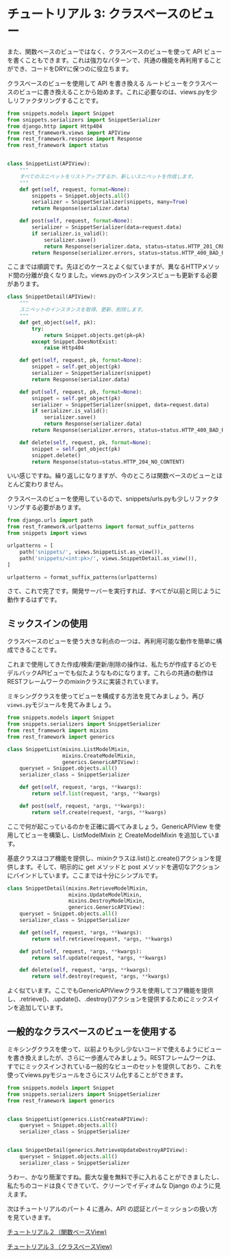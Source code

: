 # チュートリアル 3: クラスベースのビュー

また、関数ベースのビューではなく、クラスベースのビューを使って API ビューを書くこともできます。これは強力なパターンで、共通の機能を再利用することができ、コードをDRYに保つのに役立ちます。

クラスベースのビューを使用して API を書き換える
ルートビューをクラスベースのビューに書き換えることから始めます。これに必要なのは、views.pyを少しリファクタリングすることです。

```python
from snippets.models import Snippet
from snippets.serializers import SnippetSerializer
from django.http import Http404
from rest_framework.views import APIView
from rest_framework.response import Response
from rest_framework import status


class SnippetList(APIView):
    """
    すべてのスニペットをリストアップするか、新しいスニペットを作成します。
    """
    def get(self, request, format=None):
        snippets = Snippet.objects.all()
        serializer = SnippetSerializer(snippets, many=True)
        return Response(serializer.data)

    def post(self, request, format=None):
        serializer = SnippetSerializer(data=request.data)
        if serializer.is_valid():
            serializer.save()
            return Response(serializer.data, status=status.HTTP_201_CREATED)
        return Response(serializer.errors, status=status.HTTP_400_BAD_REQUEST)
```

ここまでは順調です。先ほどのケースとよく似ていますが、異なるHTTPメソッド間の分離が良くなりました。views.pyのインスタンスビューも更新する必要があります。

```python
class SnippetDetail(APIView):
    """
    スニペットのインスタンスを取得、更新、削除します。
    """
    def get_object(self, pk):
        try:
            return Snippet.objects.get(pk=pk)
        except Snippet.DoesNotExist:
            raise Http404

    def get(self, request, pk, format=None):
        snippet = self.get_object(pk)
        serializer = SnippetSerializer(snippet)
        return Response(serializer.data)

    def put(self, request, pk, format=None):
        snippet = self.get_object(pk)
        serializer = SnippetSerializer(snippet, data=request.data)
        if serializer.is_valid():
            serializer.save()
            return Response(serializer.data)
        return Response(serializer.errors, status=status.HTTP_400_BAD_REQUEST)

    def delete(self, request, pk, format=None):
        snippet = self.get_object(pk)
        snippet.delete()
        return Response(status=status.HTTP_204_NO_CONTENT)
```

いい感じですね。繰り返しになりますが、今のところは関数ベースのビューとほとんど変わりません。

クラスベースのビューを使用しているので、snippets/urls.pyも少しリファクタリングする必要があります。

```python
from django.urls import path
from rest_framework.urlpatterns import format_suffix_patterns
from snippets import views

urlpatterns = [
    path('snippets/', views.SnippetList.as_view()),
    path('snippets/<int:pk>/', views.SnippetDetail.as_view()),
]

urlpatterns = format_suffix_patterns(urlpatterns)
```

さて、これで完了です。開発サーバーを実行すれば、すべてが以前と同じように動作するはずです。

## ミックスインの使用

クラスベースのビューを使う大きな利点の一つは、再利用可能な動作を簡単に構成できることです。

これまで使用してきた作成/検索/更新/削除の操作は、私たちが作成するどのモデルバックAPIビューでも似たようなものになります。これらの共通の動作はRESTフレームワークのmixinクラスに実装されています。

ミキシングクラスを使ってビューを構成する方法を見てみましょう。再び```views.py```モジュールを見てみましょう。

```python
from snippets.models import Snippet
from snippets.serializers import SnippetSerializer
from rest_framework import mixins
from rest_framework import generics

class SnippetList(mixins.ListModelMixin,
                  mixins.CreateModelMixin,
                  generics.GenericAPIView):
    queryset = Snippet.objects.all()
    serializer_class = SnippetSerializer

    def get(self, request, *args, **kwargs):
        return self.list(request, *args, **kwargs)

    def post(self, request, *args, **kwargs):
        return self.create(request, *args, **kwargs)
```
ここで何が起こっているのかを正確に調べてみましょう。GenericAPIView を使用してビューを構築し、ListModelMixin と CreateModelMixin を追加しています。

基底クラスはコア機能を提供し、mixinクラスは.list()と.create()アクションを提供します。そして、明示的に get メソッドと post メソッドを適切なアクションにバインドしています。ここまでは十分にシンプルです。

```python
class SnippetDetail(mixins.RetrieveModelMixin,
                    mixins.UpdateModelMixin,
                    mixins.DestroyModelMixin,
                    generics.GenericAPIView):
    queryset = Snippet.objects.all()
    serializer_class = SnippetSerializer

    def get(self, request, *args, **kwargs):
        return self.retrieve(request, *args, **kwargs)

    def put(self, request, *args, **kwargs):
        return self.update(request, *args, **kwargs)

    def delete(self, request, *args, **kwargs):
        return self.destroy(request, *args, **kwargs)
```

よく似ています。ここでもGenericAPIViewクラスを使用してコア機能を提供し、.retrieve()、.update()、.destroy()アクションを提供するためにミックスインを追加しています。

## 一般的なクラスベースのビューを使用する

ミキシングクラスを使って、以前よりも少し少ないコードで使えるようにビューを書き換えましたが、さらに一歩進んでみましょう。RESTフレームワークは、すでにミックスインされている一般的なビューのセットを提供しており、これを使ってviews.pyモジュールをさらにスリム化することができます。

```python
from snippets.models import Snippet
from snippets.serializers import SnippetSerializer
from rest_framework import generics


class SnippetList(generics.ListCreateAPIView):
    queryset = Snippet.objects.all()
    serializer_class = SnippetSerializer


class SnippetDetail(generics.RetrieveUpdateDestroyAPIView):
    queryset = Snippet.objects.all()
    serializer_class = SnippetSerializer
```

うわー、かなり簡潔ですね。膨大な量を無料で手に入れることができましたし、私たちのコードは良くできていて、クリーンでイディオムな Django のように見えます。

次はチュートリアルのパート 4 に進み、API の認証とパーミッションの扱い方を見ていきます。

[チュートリアル２（関数ベースView)](https://github.com/Watson-Sei/djangorestframework-jp-tutorial)

[チュートリアル３（クラスベースView)](https://github.com/Watson-Sei/djangorestframework-jp-tutorial/blob/master/README3.md)